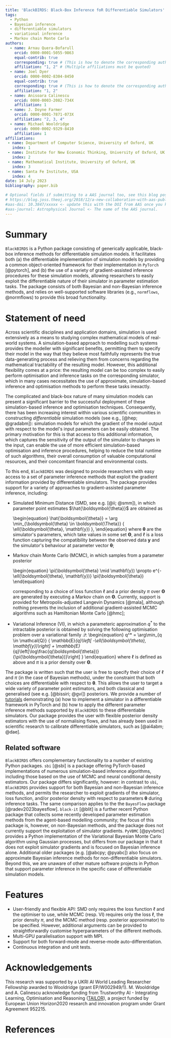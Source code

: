 ```yaml
---
title: 'BlackBIRDS: Black-Box Inference foR Differentiable Simulators'
tags:
  - Python
  - Bayesian inference
  - differentiable simulators
  - variational inference
  - Markov chain Monte Carlo
authors:
  - name: Arnau Quera-Bofarull
    orcid: 0000-0001-5055-9863
    equal-contrib: true
    corresponding: true # (This is how to denote the corresponding author)
    affiliation: "1, 2" # (Multiple affiliations must be quoted)
  - name: Joel Dyer
    orcid: 0000-0002-8304-8450
    equal-contrib: true
    corresponding: true # (This is how to denote the corresponding author)
    affiliation: "1, 2"
  - name: Anisoara Calinescu
    orcid: 0000-0003-2082-734X
    affiliation: 1
  - name: J. Doyne Farmer 
    orcid: 0000-0001-7871-073X
    affiliation: "2, 3, 4"
  - name: Michael Wooldridge
    orcid: 0000-0002-9329-8410
    affiliation: 1
affiliations:
 - name: Department of Computer Science, University of Oxford, UK
   index: 1
 - name: Institute for New Economic Thinking, University of Oxford, UK
   index: 2
 - name: Mathematical Institute, University of Oxford, UK
   index: 3
 - name: Santa Fe Institute, USA
   index: 4
date: 14 July 2023
bibliography: paper.bib

# Optional fields if submitting to a AAS journal too, see this blog post:
# https://blog.joss.theoj.org/2018/12/a-new-collaboration-with-aas-publishing
#aas-doi: 10.3847/xxxxx <- update this with the DOI from AAS once you know it.
#aas-journal: Astrophysical Journal <- The name of the AAS journal.
---
```


# Summary

`BlackBIRDS` is a Python package consisting of generically applicable, black-box
inference methods for differentiable simulation models. It facilitates both (a) 
the differentiable implementation of simulation models by providing a common 
object-oriented framework for their implementation in `PyTorch` [@pytorch], 
and (b) the use of a variety of gradient-assisted inference procedures for these simulation
models, allowing researchers to easily exploit the differentiable nature of their simulator in 
parameter estimation tasks. The package consists of both Bayesian and non-Bayesian
inference methods, and relies on well-supported software libraries (e.g.,
`normflows`, @normflows) to provide this broad functionality.

# Statement of need

Across scientific disciplines and application domains, simulation is
used extensively as a means to studying complex mathematical models of real-world
systems. A simulation-based approach to modelling such systems provides the
modeller with significant benefits, permitting them to specify their model in the
way that they believe most faithfully represents the true data-generating
process and relieving them from concerns regarding the mathematical tractability
of the resulting model. However, this additional flexibility comes at a price:
the resulting model can be too complex to easily perform optimisation and
inference tasks on the corresponding simulator, which in many cases necessitates 
the use of approximate, simulation-based inference and optimisation methods to perform
these tasks inexactly.

The complicated and black-box nature of many simulation models can present a
significant barrier to the successful deployment of these simulation-based inference 
and optimisation techniques. Consequently, there has been increasing interest within
various scientific communities in constructing *differentiable* simulation models (see e.g., [@hep; @gradabm]): 
simulation models for which the gradient of the model output with respect to the
model's input parameters can be easily obtained. The primary motivation for this is
that access to this additional information, which captures the sensitivity of the
output of the simulator to changes in the input, can enable the use of more efficient 
simulation-based optimisation and inference procedures, helping to reduce the total runtime of such 
algorithms, their overall consumption of valuable computational resources, and their 
concomitant financial and environmental costs.

To this end, `BlackBIRDS` was designed to provide researchers with easy access to a
set of parameter inference methods that exploit the gradient information provided by
differentiable simulators. The package provides support for a variety of approaches to
gradient-assisted parameter inference, including:

- Simulated Minimum Distance (SMD, see e.g. [@ii; @smm]), in which parameter
  point estimates $\hat{\boldsymbol{\theta}}$ are obtained as

  \begin{equation}
      \hat{\boldsymbol{\theta}} 
      = 
      \arg \min_{\boldsymbol{\theta} \in \boldsymbol{\Theta}} {
        \ell(\boldsymbol{\theta}, \mathbf{y})
      },
  \end{equation}
  where $\boldsymbol{\theta}$ are the simulator's parameters, which take values in some
  set $\boldsymbol{\Theta}$, and $\ell$ is a loss function capturing the compatibility between
  the observed data $\mathbf{y}$ and the simulator's behaviour at parameter vector 
  $\boldsymbol{\theta}$;
- Markov chain Monte Carlo (MCMC), in which samples from a parameter posterior 

    \begin{equation}
        \pi(\boldsymbol{\theta} \mid \mathbf{y}) \propto e^{-\ell(\boldsymbol{\theta}, \mathbf{y})} \pi(\boldsymbol{\theta})
    \end{equation}

  corresponding to a choice of loss function $\ell$ and a prior density $\pi$ over $\boldsymbol{\Theta}$ 
  are generated by executing a Markov chain on $\boldsymbol{\Theta}$. Currently, support is 
  provided for Metropolis-adjusted Langevin Dynamics [@mala], although nothing prevents
  the inclusion of additional 
  gradient-assisted MCMC algorithms such as Hamiltonian Monte Carlo [@hmc];
- Variational Inference (VI), in which a parameteric approximation $q^*$ to the
  intractable posterior is obtained by solving the following optimisation problem over a
  variational family $\mathcal{Q}$:
  \begin{equation}
    q^* = \arg\min_{q \in \mathcal{Q}} {
            \mathbb{E}_{q}\left[ -\ell(\boldsymbol{\theta}, \mathbf{y})\right]
            + \mathbb{E}_{q}\left[\log\frac{q(\boldsymbol{\theta})}{\pi(\boldsymbol{\theta})}\right]
    }
    \end{equation}
  where $\ell$ is defined as above and $\pi$ is a prior density over $\boldsymbol{\Theta}$.

The package is written such that the user is free to specify their choice of $\ell$ and $\pi$ (in the
case of Bayesian methods), under the constraint that both choices are differentiable with respect to
$\boldsymbol{\theta}$. This allows the user to target a wide variety of parameter point estimators, 
and both classical and generalised (see e.g. [@bissiri; @gvi]) posteriors. We provide a
number of [tutorials](https://www.arnau.ai/blackbirds/) demonstrating (a) how to implement a simulator
in a differentiable framework in PyTorch and (b) how to apply the different parameter inference methods
supported by `BlackBIRDS` to these differentiable simulators. Our package provides the user with flexible
posterior density estimators with the use of normalising flows, and has already been used in scientific
research to calibrate differentiable simulators, such as [@ai4abm; @dae].

## Related software

`BlackBIRDS` offers complementary functionality to a number of existing Python packages. `sbi` [@sbi]
is a package offering PyTorch-based implementations of numerous simulation-based inference algorithms,
including those based on the use of MCMC and neural conditional density estimators. Our package differs
significantly, however: in contrast to `sbi`, `BlackBIRDS` provides support for both Bayesian and 
non-Bayesian inference methods, and permits the researcher to exploit gradients of the simulator, 
loss function, and/or posterior density with respect to parameters $\mathbf{\theta}$ during inference tasks. The same comparison applies to the the `BayesFlow` package [@radev2023bayesflow].
`black-it` [@blit] is a further recent Python package that collects some recently developed parameter 
estimation methods from the agent-based modelling community; the focus of this package is, however, on
non-Bayesian methods, and the package does not currently support the exploitation of simulator gradients.
`PyVBMC` [@pyvbmc] provides a Python implementation of the Variational Bayesian Monte Carlo algorithm 
using Gaussian processes, but differs from our package in that it does not exploit simulator gradients
and is focused on Bayesian inference alone. Additional older packages (e.g. [@abcpy; @pyabc]) also
focus on approximate Bayesian inference methods for non-differentiable simulators. Beyond this, we are
unaware of other mature software projects in Python that support parameter inference in the specific case
of differentiable simulation models. 

# Features

- User-friendly and flexible API: SMD only requires the loss 
  function $\ell$ and the optimiser to use, while MCMC (resp. VI) requires only the loss $\ell$, the prior 
  density $\pi$, and the MCMC method (resp. posterior approximator) to be specified. However, additional arguments
  can be provided to straightforwardly customise hyperparameters of the different methods.
- Multi-GPU parallelisation support with MPI.
- Support for both forward-mode and reverse-mode auto-differentiation.
- Continuous integration and unit tests.

# Acknowledgements

This research was supported by a UKRI AI World Leading Researcher Fellowship awarded to Wooldridge (grant EP/W002949/1). 
M. Wooldridge and A. Calinescu acknowledge funding from Trustworthy AI - Integrating Learning, Optimisation and Reasoning 
([TAILOR](https://tailor-network.eu/)), a project funded by European Union Horizon2020 research and innovation program 
under Grant Agreement 952215.

# References
